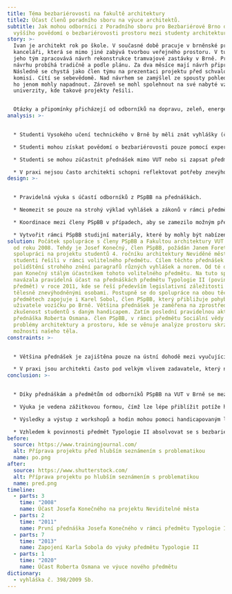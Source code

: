 ```yaml
---
title: Téma bezbariérovosti na fakultě architektury
title2: Účast členů poradního sboru na výuce architektů.
subtitle: Jak mohou odborníci z Poradního sboru pro Bezbariérové Brno docílit
  vyššího povědomí o bezbariérovosti prostoru mezi studenty architektury v Brně?
story: >-
  Ivan je architekt rok po škole. V současné době pracuje v brněnské projekční
  kanceláři, která se mimo jiné zabývá tvorbou veřejného prostoru. V tuto chvíli
  jeho tým zpracovává návrh rekonstrukce tramvajové zastávky v Brně. Práce na
  návrhu probíhá tradičně a podle plánu. Za dva měsíce mají návrh připravený.
  Následně se chystá jako člen týmu na prezentaci projektu před schvalovací
  komisí. Cítí se sebevědomě. Nad návrhem se zamýšlel ze spousty pohledů, které
  ho jenom mohly napadnout. Zároveň se mohl spolehnout na své nabyté vzdělání z
  univerzity, kde takové projekty řešili. 


  Otázky a připomínky přicházejí od odborníků na dopravu, zeleň, energetické sítě, přičemž na všechny dokáže odpovědět a reagovat, tak aby uspokojil požadavky jednotlivých expertů. Náhle ale přichází dotaz na bezbariérový přístup pro uživatele vozíku a nevidomé osoby. Ivan najednou ztrácí půdu pod nohama a neví, co má říct. Na bezbariérovost se zaměřil pouze snížením obrubníku, což podle přítomných expertů na bezbariérovost není dostatečné. O příslušné vyhlášce slyšel už někdy, ale nedokáže její znalost dobře aplikovat do praxe. Chybí vodící linie, sklon na přechodu je příliš strmý a itinerář je umístěn chaoticky. Celý projekt se musí předělat. Kdyby se tak o tuto problematiku více zajímal již na univerzitě...
analysis: >-
  

  * Studenti Vysokého učení technického v Brně by měli znát vyhlášky (č. 398/2009 Sb.) a zákony týkající se bezbariérovosti, nicméně nemají kontakt s experty z praxe, kteří se o tyto zákony zasazují.

  * Studenti mohou získat povědomí o bezbariérovosti pouze pomocí expertů na různých přednáškách. 

  * Studenti se mohou zúčastnit přednášek mimo VUT nebo si zapsat předměty z jiných univerzit, což je administrativní zátěž.

  * V praxi nejsou často architekti schopni reflektovat potřeby znevýhodněných skupin, jakou jsou například uživatelé vozíku nebo osoby s postižením zraku.
design: >-
  

  * Pravidelná výuka s účastí odborníků z PSpBB na přednáškách.

  * Neomezit se pouze na strohý výklad vyhlášek a zákonů v rámci předmětů, ale přejít k zážitkové výuce. 

  * Koordinace mezi členy PSpBB v případech, aby se zamezilo možným překryvům v náplni přednášky.

  * Vytvořit rámci PSpBB studijní materiály, které by mohly být nabízeny i jiným univerzitám.
solution: Počátek spolupráce s členy PSpBB a Fakultou architektury VUT se datuje
  od roku 2008. Tehdy je Josef Konečný, člen PSpBB, požádán Janem Foretníkem o
  spolupráci na projektu studentů 4. ročníku architektury Neviděné město, který
  studenti řešili v rámci volitelného předmětu. Cílem těchto přednášek je
  polidštění strohého znění paragrafů různých vyhlášek a norem. Od té doby je
  pan Konečný stálým účastníkem tohoto volitelného předmětu. Na tuto spolupráci
  navázala pravidelná účast na přednáškách předmětu Typologie II (povinný
  předmět) v roce 2011, kde se řeší především legislativní záležitosti spojené s
  tělesně znevýhodněnými osobami. Postupně se do spolupráce na obou těchto
  předmětech zapojuje i Karel Sobol, člen PSpBB, který přibližuje pohyb
  uživatele vozíčku po Brně. Většina přednášek je zaměřena na zprostředkovanou
  zkušenost studentů s daným handicapem. Zatím poslední pravidelnou aktivitou je
  přednáška Roberta Osmana. člen PSpBB, v rámci předmětu Sociální vědy a vybrané
  problémy architektury a prostoru, kde se věnuje analýze prostoru skrze
  možnosti našeho těla.
constraints: >-
  

  * Většina přednášek je zajištěna pouze na ústní dohodě mezi vyučujícím a přednášejícím. Bylo by lepší mít jasně stanovený program.

  * V praxi jsou architekti často pod velkým vlivem zadavatele, který nemusí bezbariérovosti věnovat takovou pozornost a četnost a kvalita výuky je řešením problému pouze z jedné strany.
conclusion: >-
  

  * Díky přednáškám a předmětům od odborníků PSpBB na VUT v Brně se mezi studenty, potažmo absolventy architektury zvýší orientace v problematice bezbariérovosti.

  * Výuka je vedena zážitkovou formou, čímž lze lépe přiblížit potíže handicapovaných lidí při pohybu ve veřejném prostoru. 

  * Výsledky a výstup z workshopů a hodin mohou pomoci handicapovaným lidem v běžném životě.

  * Vzhledem k povinnosti předmět Typologie II absolvovat se s bezbariérovostí seznámí všichni studenti oboru (cca 70 studentů).
before:
  source: https://www.trainingjournal.com/
  alt: Příprava projektu před hlubším seznámením s problematikou
  name: po.png
after:
  source: https://www.shutterstock.com/
  alt: Příprava projektu po hlubším seznámením s problematikou
  name: pred.png
timeline:
  - parts: 3
    time: "2008"
    name: Účast Josefa Konečného na projektu Neviditelné města
  - parts: 2
    time: "2011"
    name: První přednáška Josefa Konečného v rámci předmětu Typologie II
  - parts: 7
    time: "2013"
    name: Zapojení Karla Sobola do výuky předmětu Typologie II
  - parts: 1
    time: "2020"
    name: Účast Roberta Osmana ve výuce nového předmětu
dictionary:
  - vyhláška č. 398/2009 Sb.
---
```

